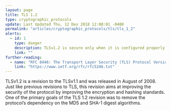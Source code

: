 ```yaml
---
layout: page
title: TLS 1.2
type: cryptographic_protocols
update: Last Updated Thu, 12 Dev 2018 12:00:01 -0400
permalink: "articles/cryptographic_protocols/tls/tls_1_2"
alerts:
  - id: 1
    type: danger
    description: TLSv1.2 is secure only when it is configured properly!
    link: ""
further-reading:
  - name: "RFC 8446: The Transport Layer Security (TLS) Protocol Version 1.2"
    link: "https://www.ietf.org/rfc/rfc5246.txt"
---
```

<p> TLSv1.2 is a revision to the TLSv1.1 and was released in August of 2008. Just like previous revisions to TLS, this revision aims at improving the security of the protocol by improving the encryption and hashing standards. One of the primary goals of the TLS 1.2 revision was to remove the protocol’s dependency on the MD5 and SHA-1 digest algorithms.</p>
